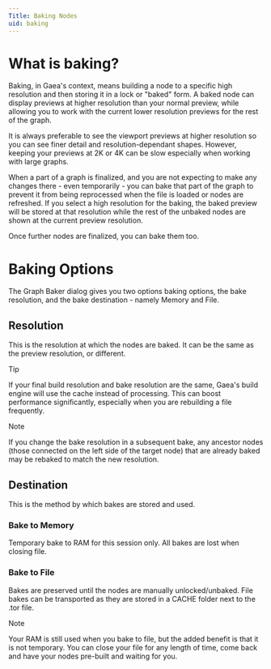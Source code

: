 ```yaml
---
Title: Baking Nodes
uid: baking
---
```


# What is baking?

Baking, in Gaea's context, means building a node to a specific high resolution and then storing it in a lock or "baked" form. A baked node can display previews at higher resolution than your normal preview, while allowing you to work with the current lower resolution previews for the rest of the graph.

It is always preferable to see the viewport previews at higher resolution so you can see finer detail and resolution-dependant shapes. However, keeping your previews at 2K or 4K can be slow especially when working with large graphs.

When a part of a graph is finalized, and you are not expecting to make any changes there - even temporarily - you can bake that part of the graph to prevent it from being reprocessed when the file is loaded or nodes are refreshed. If you select a high resolution for the baking, the baked preview will be stored at that resolution while the rest of the unbaked nodes are shown at the current preview resolution.

Once further nodes are finalized, you can bake them too.

# Baking Options

The Graph Baker dialog gives you two options baking options, the bake resolution, and the bake destination - namely Memory and File.

## Resolution

This is the resolution at which the nodes are baked. It can be the same as the preview resolution, or different.

> [!TIP]
> If your final build resolution and bake resolution are the same, Gaea's build engine will use the cache instead of processing. This can boost performance significantly, especially when you are rebuilding a file frequently.

> [!NOTE]
> If you change the bake resolution in a subsequent bake, any ancestor nodes (those connected on the left side of the target node) that are already baked may be rebaked to match the new resolution.

## Destination

This is the method by which bakes are stored and used.

### Bake to Memory

Temporary bake to RAM for this session only. All bakes are lost when closing file.                            

### Bake to File

Bakes are preserved until the nodes are manually unlocked/unbaked. File bakes can be transported as they are stored in a CACHE folder next to the .tor file.

> [!NOTE]
> Your RAM is still used when you bake to file, but the added benefit is that it is not temporary. You can close your file for any length of time, come back and have your nodes pre-built and waiting for you.

